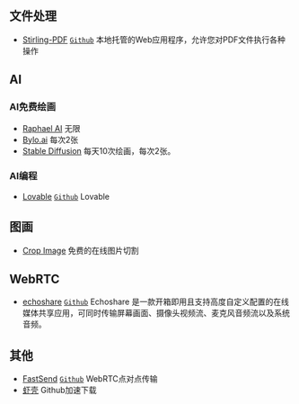 ## 文件处理

- [Stirling-PDF](https://pdf.tplant.com.au/) [`Github`](https://github.com/Stirling-Tools/Stirling-PDF) 本地托管的Web应用程序，允许您对PDF文件执行各种操作

## AI

### AI免费绘画

- [Raphael AI](https://raphael.app/zh) 无限
- [Bylo.ai](https://bylo.ai/zh-CN) 每次2张
- [Stable Diffusion](https://stablediffusionweb.com/zh-cn) 每天10次绘画，每次2张。

### AI编程

- [Lovable](https://lovable.dev/) [`Github`](https://github.com/AntonOsika/gpt-engineer) Lovable

## 图画

- [Crop Image](https://cropimage.me/) 免费的在线图片切割

## WebRTC

- [echoshare](https://echoshare.site/) [`Github`](https://github.com/echoshare/echoshare) Echoshare 是一款开箱即用且支持高度自定义配置的在线媒体共享应用，可同时传输屏幕画面、摄像头视频流、麦克风音频流以及系统音频。

## 其他

- [FastSend](https://fastsend.ing/zh) [`Github`](https://github.com/ShouChenICU/FastSend) WebRTC点对点传输
- [虾壳](https://xiake.pro/) Github加速下载
